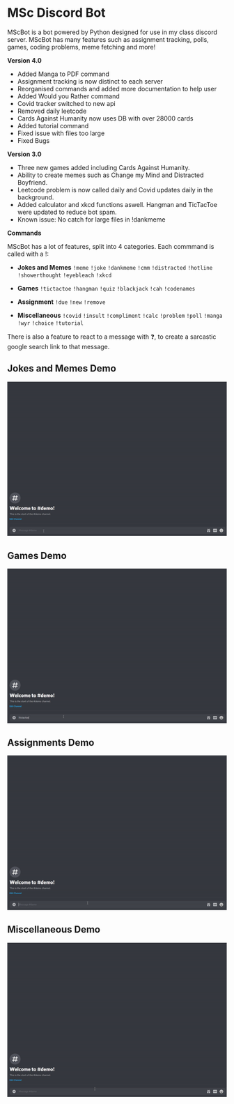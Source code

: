 # MSc Discord Bot

MScBot is a bot powered by Python designed for use in my class discord server. MScBot has many features such as assignment tracking, polls, games, coding problems, meme fetching and more!

**Version 4.0**

- Added Manga to PDF command
- Assignment tracking is now distinct to each server
- Reorganised commands and added more documentation to help user
- Added Would you Rather command
- Covid tracker switched to new api
- Removed daily leetcode
- Cards Against Humanity now uses DB with over 28000 cards
- Added tutorial command
- Fixed issue with files too large
- Fixed Bugs

**Version 3.0**

- Three new games added including Cards Against Humanity.
- Ability to create memes such as Change my Mind and Distracted Boyfriend.
- Leetcode problem is now called daily and Covid updates daily in the background.
- Added calculator and xkcd functions aswell. Hangman and TicTacToe were updated to reduce bot spam.
- Known issue: No catch for large files in \!dankmeme

**Commands**

MScBot has a lot of features, split into 4 categories. Each commmand is called with a \!:

- **Jokes and Memes** `!meme` `!joke` `!dankmeme` `!cmm` `!distracted` `!hotline` `!showerthought` `!eyebleach` `!xkcd`

- **Games** `!tictactoe` `!hangman` `!quiz` `!blackjack` `!cah` `!codenames`

- **Assignment** `!due` `!new` `!remove`

- **Miscellaneous** `!covid` `!insult` `!compliment` `!calc` `!problem` `!poll` `!manga` `!wyr` `!choice` `!tutorial`

There is also a feature to react to a message with ❓, to create a sarcastic google search link to that message.

## Jokes and Memes Demo

<img src="/files/demo_images/jokes.gif" alt="Joke Demo Gif"
	title="Demo"/>

## Games Demo

<img src="/files/demo_images/games.gif" alt="Game Demo Gif"
	title="Demo"/>

## Assignments Demo

<img src="/files/demo_images/assignment.gif" alt="Assignment Demo Gif"
	title="Demo"/>

## Miscellaneous Demo

<img src="/files/demo_images/misc.gif" alt="Misc Demo Gif"
	title="Demo"/>
